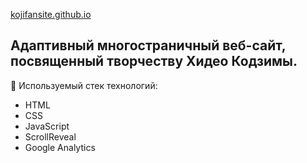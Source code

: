 [kojifansite.github.io](https://kojifansite.github.io/)

## Адаптивный многостраничный веб-сайт, посвященный творчеству Хидео Кодзимы. 

📝 Используемый стек технологий:

- HTML
- CSS
- JavaScript
- ScrollReveal
- Google Analytics


